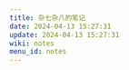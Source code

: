 ```yaml
---
title: 杂七杂八的笔记
date: 2024-04-13 15:27:31
update: 2024-04-13 15:27:31
wiki: notes
menu_id: notes
---
```

